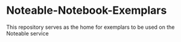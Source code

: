 # Noteable-Notebook-Exemplars
This repository serves as the home for exemplars to be used on the Noteable service
